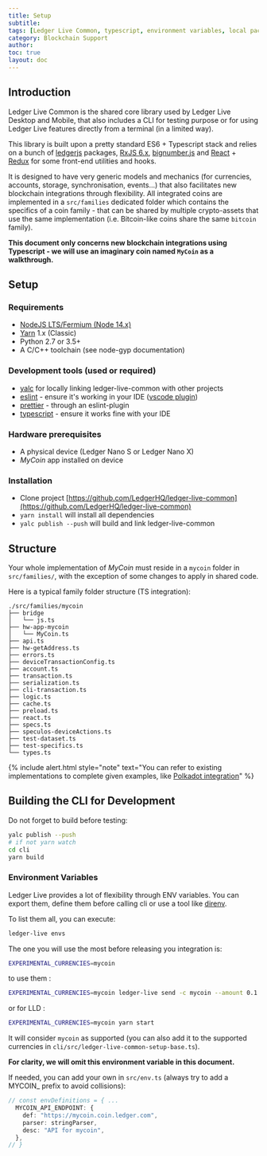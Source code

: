 ```yaml
---
title: Setup
subtitle:
tags: [Ledger Live Common, typescript, environment variables, local packages]
category: Blockchain Support
author:
toc: true
layout: doc
---
```


## Introduction

Ledger Live Common is the shared core library used by Ledger Live Desktop and Mobile, that also includes a CLI for testing purpose or for using Ledger Live features directly from a terminal (in a limited way).

This library is built upon a pretty standard ES6 + Typescript stack and relies on a bunch of [ledgerjs](https://github.com/LedgerHQ/ledgerjs) packages, [RxJS 6.x](https://github.com/ReactiveX/rxjs/tree/6.x), [bignumber.js](https://github.com/MikeMcl/bignumber.js) and [React](https://github.com/facebook/react/) + [Redux](https://github.com/reduxjs/redux) for some front-end utilities and hooks.

It is designed to have very generic models and mechanics (for currencies, accounts, storage, synchronisation, events...) that also facilitates new blockchain integrations through flexibility.
All integrated coins are implemented in a `src/families` dedicated folder which contains the specifics of a coin family - that can be shared by multiple crypto-assets that use the same implementation (i.e. Bitcoin-like coins share the same `bitcoin` family).

**This document only concerns new blockchain integrations using Typescript - we will use an imaginary coin named `MyCoin` as a walkthrough.**

## Setup

### Requirements

- [NodeJS LTS/Fermium (Node 14.x)](https://nodejs.org/)
- [Yarn](https://classic.yarnpkg.com/lang/en/) 1.x (Classic)
- Python 2.7 or 3.5+
- A C/C++ toolchain (see node-gyp documentation)

### Development tools (used or required)

- [yalc](../yalc) for locally linking ledger-live-common with other projects
- [eslint](https://github.com/eslint/eslint) - ensure it's working in your IDE ([vscode plugin](https://marketplace.visualstudio.com/items?itemName=dbaeumer.vscode-eslint))
- [prettier](https://github.com/prettier/prettier) - through an eslint-plugin
- [typescript](https://www.typescriptlang.org/) - ensure it works fine with your IDE

### Hardware prerequisites

- A physical device (Ledger Nano S or Ledger Nano X)
- <i>MyCoin</i> app installed on device

### Installation

- Clone project [https://github.com/LedgerHQ/ledger-live-common](https://github.com/LedgerHQ/ledger-live-common)
- `yarn install` will install all dependencies
- `yalc publish --push` will build and link ledger-live-common

## Structure

Your whole implementation of <i>MyCoin</i> must reside in a `mycoin` folder in `src/families/`, with the exception of some changes to apply in shared code.

Here is a typical family folder structure (TS integration):

```plaintext
./src/families/mycoin
├── bridge
│   └── js.ts
├── hw-app-mycoin
│   └── MyCoin.ts
├── api.ts
├── hw-getAddress.ts
├── errors.ts
├── deviceTransactionConfig.ts
├── account.ts
├── transaction.ts
├── serialization.ts
├── cli-transaction.ts
├── logic.ts
├── cache.ts
├── preload.ts
├── react.ts
├── specs.ts
├── speculos-deviceActions.ts
├── test-dataset.ts
├── test-specifics.ts
└── types.ts
```

<!--  -->
{% include alert.html style="note" text="You can refer to existing implementations to complete given examples, like <a href='https://github.com/LedgerHQ/ledger-live-common/tree/master/src/families/polkadot'>Polkadot integration</a>" %}
<!--  -->

## Building the CLI for Development

Do not forget to build before testing:

```sh
yalc publish --push
# if not yarn watch
cd cli
yarn build
```

### Environment Variables

Ledger Live provides a lot of flexibility through ENV variables. You can export them, define them before calling cli or use a tool like [direnv](https://direnv.net/).

To list them all, you can execute:

```sh
ledger-live envs
```

The one you will use the most before releasing you integration is:

```sh
EXPERIMENTAL_CURRENCIES=mycoin
```

to use them : 
```sh
EXPERIMENTAL_CURRENCIES=mycoin ledger-live send -c mycoin --amount 0.1 ---recipient mycoinaddr -i 0
```

or for LLD :
```sh
EXPERIMENTAL_CURRENCIES=mycoin yarn start
```

It will consider `mycoin` as supported (you can also add it to the supported currencies in `cli/src/ledger-live-common-setup-base.ts`).

**For clarity, we will omit this environment variable in this document.**

If needed, you can add your own in `src/env.ts` (always try to add a MYCOIN\_ prefix to avoid collisions):

```ts
// const envDefinitions = { ...
  MYCOIN_API_ENDPOINT: {
    def: "https://mycoin.coin.ledger.com",
    parser: stringParser,
    desc: "API for mycoin",
  },
// }
```

